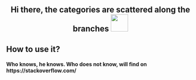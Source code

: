 <h2 align="center">Hi there, the categories are scattered along the branches <img src="https://github.com/CuriosityDS/More-gifs/blob/Anime-gifs/Nao%20Tomori/anime_Nao%20Tomori.gif" height="46"/> </h2> 
<h2>How to use it?</h2> 
<h4> Who knows, he knows. Who does not know, will find on https://stackoverflow.com/ </h4> 
